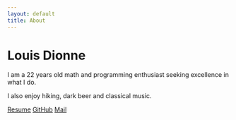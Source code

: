 ```yaml
---
layout: default
title: About
---
```


# Louis Dionne

I am a 22 years old math and programming enthusiast seeking excellence in what I do.

I also enjoy hiking, dark beer and classical music.

[Resume](resume.pdf)
[GitHub](https://github.com/ldionne)
[Mail](mailto:ldionne.2@gmail.com)
